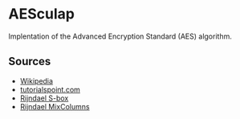 # AESculap

Implentation of the Advanced Encryption Standard (AES) algorithm.

## Sources
- [Wikipedia](https://de.wikipedia.org/wiki/Advanced_Encryption_Standard)
- [tutorialspoint.com](https://www.tutorialspoint.com/cryptography/advanced_encryption_standard.htm)
- [Rijndael S-box](https://en.wikipedia.org/wiki/Rijndael_S-box)
- [Rijndael MixColumns](https://en.wikipedia.org/wiki/Rijndael_MixColumns)
